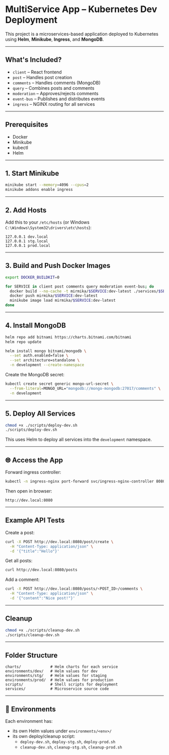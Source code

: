 # MultiService App – Kubernetes Dev Deployment

This project is a microservices-based application deployed to Kubernetes using **Helm**, **Minikube**, **Ingress**, and **MongoDB**.

---

## What's Included?

- `client` – React frontend  
- `post` – Handles post creation  
- `comments` – Handles comments (MongoDB)  
- `query` – Combines posts and comments  
- `moderation` – Approves/rejects comments  
- `event-bus` – Publishes and distributes events  
- `ingress` – NGINX routing for all services

---

## Prerequisites

- Docker  
- Minikube  
- kubectl  
- Helm

---

## 1. Start Minikube

```bash
minikube start --memory=4096 --cpus=2
minikube addons enable ingress
```

---

## 2. Add Hosts

Add this to your `/etc/hosts` (or Windows `C:\Windows\System32\drivers\etc\hosts`):

```
127.0.0.1 dev.local
127.0.0.1 stg.local
127.0.0.1 prod.local
```

---

## 3. Build and Push Docker Images

```bash
export DOCKER_BUILDKIT=0

for SERVICE in client post comments query moderation event-bus; do
  docker build --no-cache -t mirmika/$SERVICE:dev-latest ./services/$SERVICE
  docker push mirmika/$SERVICE:dev-latest
  minikube image load mirmika/$SERVICE:dev-latest
done
```

---

## 4. Install MongoDB

```bash
helm repo add bitnami https://charts.bitnami.com/bitnami
helm repo update

helm install mongo bitnami/mongodb \
  --set auth.enabled=false \
  --set architecture=standalone \
  -n development --create-namespace
```

Create the MongoDB secret:

```bash
kubectl create secret generic mongo-url-secret \
  --from-literal=MONGO_URL="mongodb://mongo-mongodb:27017/comments" \
  -n development
```

---

## 5. Deploy All Services

```bash
chmod +x ./scripts/deploy-dev.sh
./scripts/deploy-dev.sh
```

This uses Helm to deploy all services into the `development` namespace.

---

## 🌐 Access the App

Forward ingress controller:

```bash
kubectl -n ingress-nginx port-forward svc/ingress-nginx-controller 8080:80
```

Then open in browser:

```
http://dev.local:8080
```

---

## Example API Tests

Create a post:

```bash
curl -X POST http://dev.local:8080/post/create \
  -H "Content-Type: application/json" \
  -d '{"title":"Hello"}'
```

Get all posts:

```bash
curl http://dev.local:8080/posts
```

Add a comment:

```bash
curl -X POST http://dev.local:8080/posts/<POST_ID>/comments \
  -H "Content-Type: application/json" \
  -d '{"content":"Nice post!"}'
```

---

## Cleanup

```bash
chmod +x ./scripts/cleanup-dev.sh
./scripts/cleanup-dev.sh
```

---

## Folder Structure

```
charts/             # Helm charts for each service
environments/dev/   # Helm values for dev
environments/stg/   # Helm values for staging
environments/prod/  # Helm values for production
scripts/            # Shell scripts for deployment
services/           # Microservice source code
```

---

## 🚥 Environments

Each environment has:

- its own Helm values under `environments/<env>/`
- its own deploy/cleanup script:
  - `deploy-dev.sh`, `deploy-stg.sh`, `deploy-prod.sh`
  - `cleanup-dev.sh`, `cleanup-stg.sh`, `cleanup-prod.sh`
```
